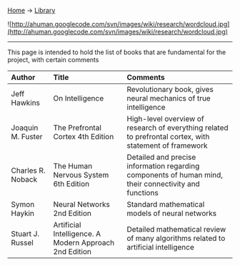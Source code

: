 [Home](Home.md) -> [Library](Library.md)

![http://ahuman.googlecode.com/svn/images/wiki/research/wordcloud.jpg](http://ahuman.googlecode.com/svn/images/wiki/research/wordcloud.jpg)

---


This page is intended to hold the list of books that are fundamental for the project, with certain comments

| **Author** | **Title** | **Comments** |
|:-----------|:----------|:-------------|
| Jeff Hawkins | On Intelligence | Revolutionary book, gives neural mechanics of true intelligence |
| Joaquin M. Fuster | The Prefrontal Cortex 4th Edition | High-level overview of research of everything related to prefrontal cortex, with statement of framework |
| Charles R. Noback | The Human Nervous System 6th Edition | Detailed and precise information regarding components of human mind, their connectivity and functions |
| Symon Haykin | Neural Networks 2nd Edition | Standard mathematical models of neural networks |
| Stuart J. Russel | Artificial Intelligence. A Modern Approach 2nd Edition | Detailed mathematical review of many algorithms related to artificial intelligence |